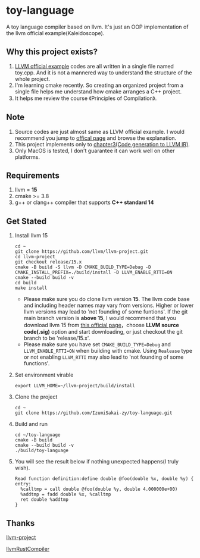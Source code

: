 # toy-language
A toy language compiler based on llvm. It's just an OOP implementation of the llvm official example(Kaleidoscope).



## Why this project exists?

1. [LLVM official example](https://llvm.org/docs/tutorial/MyFirstLanguageFrontend/) codes are all written in a single file named toy.cpp. And it is not a mannered way to understand the structure of the whole project.
2. I'm learning cmake recently. So creating an organized project from a single file helps me understand how cmake arranges a C++ project.
3. It helps me review the course 《Principles of  Compilation》.

## Note

1. Source codes are just almost same as LLVM official example. I would recommend you jump to [offical page](https://llvm.org/docs/tutorial/MyFirstLanguageFrontend/) and browse the explanation.
2. This project implements only to [chapter3(Code generation to LLVM IR)](https://llvm.org/docs/tutorial/MyFirstLanguageFrontend/LangImpl03.html).
3. Only MacOS is tested, I don't guarantee it can work well on other platforms.

## Requirements

1. llvm = **15**
2. cmake >= 3.8
3. g++ or clang++ compiler that supports **C++ standard 14**

## Get Stated

1. Install llvm 15

   ```shell
   cd ~
   git clone https://github.com/llvm/llvm-project.git
   cd llvm-project
   git checkout release/15.x
   cmake -B build -S llvm -D CMAKE_BUILD_TYPE=Debug -D CMAKE_INSTALL_PREFIX=./build/install -D LLVM_ENABLE_RTTI=ON
   cmake --build build -v
   cd build
   make install
   ```

   * Please make sure you do clone llvm version **15**. The llvm code base and including header names may vary from versions. Higher or lower llvm versions may lead to 'not founding of some funtions'. If the git main branch version is **above 15**, I would recommend that you download llvm 15 from [this official page](https://releases.llvm.org/download.html)，choose **LLVM source code(.sig)** option and start downloading, or just checkout the git branch to be 'release/15.x'.
   * Please make sure you have set `CMAKE_BUILD_TYPE=Debug` and `LLVM_ENABLE_RTTI=ON` when building with cmake. Using `Realease` type or not enabling `LLVM_RTTI` may also lead to 'not founding of some functions'.

3. Set environment virable

   ```shell
   export LLVM_HOME=~/llvm-project/build/install
   ```

4. Clone the project

   ```shell
   cd ~
   git clone https://github.com/IzumiSakai-zy/toy-language.git
   ```

5. Build and run 

   ```shell
   cd ~/toy-language
   cmake -B build
   cmake --build build -v
   ./build/toy-language
   ```

6. You will see the result below if nothing unexpected happens(I truly wish).

   ```shell
   Read function definition:define double @foo(double %x, double %y) {
   entry:
     %calltmp = call double @foo(double %y, double 4.000000e+00)
     %addtmp = fadd double %x, %calltmp
     ret double %addtmp
   }
   ```

   

## Thanks

[llvm-project](https://github.com/llvm/llvm-project)

[llvmRustCompiler](https://github.com/G-H-Li/llvmRustCompiler)

